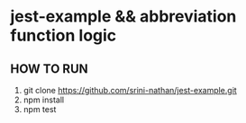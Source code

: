 # jest-example && abbreviation function logic

## HOW TO RUN
1. git clone https://github.com/srini-nathan/jest-example.git
2. npm install
3. npm test
